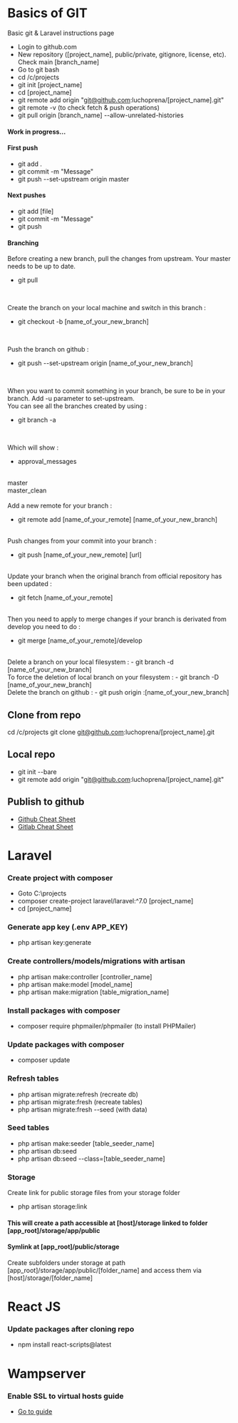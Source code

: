# Basics of GIT
Basic git &amp; Laravel instructions page

- Login to github.com
- New repository ([project_name], public/private, gitignore, license, etc). Check main [branch_name]
- Go to git bash
- cd /c/projects
- git init [project_name]
- cd [project_name]
- git remote add origin "git@github.com:luchoprena/[project_name].git"
- git remote -v (to check fetch & push operations)
- git pull origin [branch_name] --allow-unrelated-histories

#### Work in progress...

#### First push

- git add .
- git commit -m "Message"
- git push --set-upstream origin master

#### Next pushes

- git add [file]
- git commit -m "Message"
- git push


#### Branching

Before creating a new branch, pull the changes from upstream. Your master needs to be up to date.
- git pull
<br>

Create the branch on your local machine and switch in this branch :
- git checkout -b [name_of_your_new_branch]
<br>

Push the branch on github :
- git push --set-upstream origin [name_of_your_new_branch]
<br>

When you want to commit something in your branch, be sure to be in your branch. Add -u parameter to set-upstream.
<br>
You can see all the branches created by using :
- git branch -a
<br>

Which will show :

* approval_messages
<br>
  master
<br>
  master_clean
<br>
<br>
Add a new remote for your branch :

- git remote add [name_of_your_remote] [name_of_your_new_branch]
<br>
Push changes from your commit into your branch :

- git push [name_of_your_new_remote] [url]
<br>
Update your branch when the original branch from official repository has been updated :

- git fetch [name_of_your_remote]
<br>
Then you need to apply to merge changes if your branch is derivated from develop you need to do :

- git merge [name_of_your_remote]/develop
<br>
Delete a branch on your local filesystem :
- git branch -d [name_of_your_new_branch]
<br>
To force the deletion of local branch on your filesystem :
- git branch -D [name_of_your_new_branch]
<br>
Delete the branch on github :
- git push origin :[name_of_your_new_branch]
<br>

## Clone from repo

cd /c/projects
git clone git@github.com:luchoprena/[project_name].git


## Local repo

- git init --bare
- git remote add origin "git@github.com:luchoprena/[project_name].git"


## Publish to github

- [Github Cheat Sheet](./git-cheat-sheet-education.pdf)
- [Gitlab Cheat Sheet](./git-cheat-sheet.pdf)


# Laravel

### Create project with composer

- Goto C:\projects
- composer create-project laravel/laravel:^7.0 [project_name]
- cd [project_name]

### Generate app key (.env APP_KEY)

- php artisan key:generate

### Create controllers/models/migrations with artisan

- php artisan make:controller [controller_name]
- php artisan make:model [model_name]
- php artisan make:migration [table_migration_name]

### Install packages with composer

- composer require phpmailer/phpmailer (to install PHPMailer)

### Update packages with composer

- composer update

### Refresh tables

- php artisan migrate:refresh (recreate db)
- php artisan migrate:fresh (recreate tables)
- php artisan migrate:fresh --seed (with data)

### Seed tables

- php artisan make:seeder [table_seeder_name]
- php artisan db:seed  
- php artisan db:seed --class=[table_seeder_name] 

### Storage

Create link for public storage files from your storage folder

- php artisan storage:link

#### This will create a path accessible at [host]/storage linked to folder [app_root]/storage/app/public
#### Symlink at [app_root]/public/storage

Create subfolders under storage at path [app_root]/storage/app/public/[folder_name] and access them via [host]/storage/[folder_name]



# React JS

### Update packages after cloning repo

- npm install react-scripts@latest


# Wampserver

### Enable SSL to virtual hosts guide

- [Go to guide](https://www.infyom.com/blog/how-to-enable-localhost-https-ssl-on-wamp-server)



